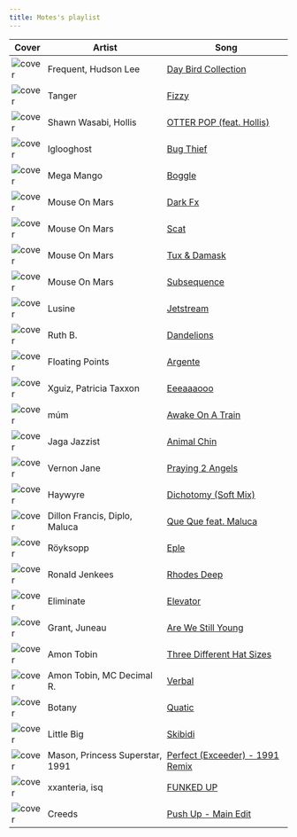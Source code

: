 ```yaml
---
title: Motes's playlist
---
```


<style>
tbody td {
    text-justify: none;
    vertical-align: middle;
    padding: 0.25rem;
}
tbody td img {
    max-width: 100px;
    display: block;
    margin: 0;
}
</style>

Cover | Artist | Song
---|---|---
![cover](https://i.scdn.co/image/ab67616d0000b273893c781963fecb327b72ace9) | Frequent, Hudson Lee | [Day Bird Collection](https://open.spotify.com/track/1urjjr3cLpybRiEznRSWCZ)
![cover](https://i.scdn.co/image/ab67616d0000b2732276fcae73b8292ff9f535d7) | Tanger | [Fizzy](https://open.spotify.com/track/6hfhtkLH4rLw269iz9HBSf)
![cover](https://i.scdn.co/image/ab67616d0000b2731aecf1be4abdaf034f1644fc) | Shawn Wasabi, Hollis | [OTTER POP (feat. Hollis)](https://open.spotify.com/track/1svyhZJQcGnrTbrxBLBs1x)
![cover](https://i.scdn.co/image/ab67616d0000b2730c67ab993d8e939e97cf7a3f) | Iglooghost | [Bug Thief](https://open.spotify.com/track/58jMrMZePOvsOUmR7VlKT3)
![cover](https://i.scdn.co/image/ab67616d0000b273051072e090d3d4feec298ecf) | Mega Mango | [Boggle](https://open.spotify.com/track/6FEisGZPcJyGwSpuhH1fMx)
![cover](https://i.scdn.co/image/ab67616d0000b2738e50b79439a7a5963ab226f9) | Mouse On Mars | [Dark Fx](https://open.spotify.com/track/1tmJ32a3LobK9pl4aByeF8)
![cover](https://i.scdn.co/image/ab67616d0000b2738e50b79439a7a5963ab226f9) | Mouse On Mars | [Scat](https://open.spotify.com/track/3JIr1H6SDv5nsoIZODjoJy)
![cover](https://i.scdn.co/image/ab67616d0000b2738e50b79439a7a5963ab226f9) | Mouse On Mars | [Tux & Damask](https://open.spotify.com/track/19LLkcqajBXHAQzmjLUEfg)
![cover](https://i.scdn.co/image/ab67616d0000b273500bc2b0252702c2a283e05d) | Mouse On Mars | [Subsequence](https://open.spotify.com/track/1CTVpwNjl9CpD7gWCTNBYq)
![cover](https://i.scdn.co/image/ab67616d0000b2735d49aa262146f0ae77ac248c) | Lusine | [Jetstream](https://open.spotify.com/track/0zF983pbnmNCo9SnikVVJK)
![cover](https://i.scdn.co/image/ab67616d0000b27397e971f3e53475091dc8d707) | Ruth B. | [Dandelions](https://open.spotify.com/track/2eAvDnpXP5W0cVtiI0PUxV)
![cover](https://i.scdn.co/image/ab67616d0000b273074d5ab948ef74abb81c72aa) | Floating Points | [Argente](https://open.spotify.com/track/6s4vrjTbMNjZues9hgBThf)
![cover](https://i.scdn.co/image/ab67616d0000b273a86c559998e76b1ad224593e) | Xguiz, Patricia Taxxon | [Eeeaaaooo](https://open.spotify.com/track/6tOJm3QnlnZkJiahtwpCnG)
![cover](https://i.scdn.co/image/ab67616d0000b27356a0c0875dcc31de1bedc8a2) | múm | [Awake On A Train](https://open.spotify.com/track/6ZxIstaskZ8NB75dT9ek6P)
![cover](https://i.scdn.co/image/ab67616d0000b273b54ec40992b902c78cce6fc2) | Jaga Jazzist | [Animal Chin](https://open.spotify.com/track/3IjHy89TBmOOK8nXYgqqo7)
![cover](https://i.scdn.co/image/ab67616d0000b273b72a9d837f452f4a26dbdb17) | Vernon Jane | [Praying 2 Angels](https://open.spotify.com/track/5NuF9WI6vGQTQBC6CWCK81)
![cover](https://i.scdn.co/image/ab67616d0000b2737eb10b2afaa6acf4f06d1fe9) | Haywyre | [Dichotomy (Soft Mix)](https://open.spotify.com/track/55yophjUCQIrtEz39wF2bL)
![cover](https://i.scdn.co/image/ab67616d0000b2738861f524bf76770ab01bfaf3) | Dillon Francis, Diplo, Maluca | [Que Que feat. Maluca](https://open.spotify.com/track/5P4QvdBL9aJ3ldf3GpfEy6)
![cover](https://i.scdn.co/image/ab67616d0000b2731e5655cd8db911dc48ea57df) | Röyksopp | [Eple](https://open.spotify.com/track/7pbEKdMWHGwPQSDGfcNycM)
![cover](https://i.scdn.co/image/ab67616d0000b273f711d2bba1597631de553f30) | Ronald Jenkees | [Rhodes Deep](https://open.spotify.com/track/1qlmJohzYG5IarRCsw00oj)
![cover](https://i.scdn.co/image/ab67616d0000b273d23da10dae735da2a2137d21) | Eliminate | [Elevator](https://open.spotify.com/track/7ARzyH5VceCD3kKf6IxnOx)
![cover](https://i.scdn.co/image/ab67616d0000b2735bb0f92c88480fb24dec0c31) | Grant, Juneau | [Are We Still Young](https://open.spotify.com/track/7zPAsqqz9M5qcpG42YUiug)
![cover](https://i.scdn.co/image/ab67616d0000b273d6f89ead7d3e8f8f7180ba4a) | Amon Tobin | [Three Different Hat Sizes](https://open.spotify.com/track/2LuWhwbo3qrcihwcC2Bx5j)
![cover](https://i.scdn.co/image/ab67616d0000b2739236314a5d47e2b2277ca028) | Amon Tobin, MC Decimal R. | [Verbal](https://open.spotify.com/track/1ywyrSc0CxI1XZnkbr14Nc)
![cover](https://i.scdn.co/image/ab67616d0000b273cf3a190c70153a796ceba06e) | Botany | [Quatic](https://open.spotify.com/track/55FIhKMfZMj7tQyHcpSGOR)
![cover](https://i.scdn.co/image/ab67616d0000b2738a89678ce2f57157e450367f) | Little Big | [Skibidi](https://open.spotify.com/track/4F4TGsDYacEbw4PLAIyJ2e)
![cover](https://i.scdn.co/image/ab67616d0000b273b6172b74321e9d6b4067dcc6) | Mason, Princess Superstar, 1991 | [Perfect (Exceeder) - 1991 Remix](https://open.spotify.com/track/1VKWQgq0g2uKtgNfL0ceNM)
![cover](https://i.scdn.co/image/ab67616d0000b2736e415c25972cc9c91dd1034c) | xxanteria, isq | [FUNKED UP](https://open.spotify.com/track/5NtwTPKQLkAG5XC0Vj6L2l)
![cover](https://i.scdn.co/image/ab67616d0000b273b1f8e7c90fbffff33cb74254) | Creeds | [Push Up - Main Edit](https://open.spotify.com/track/3AjSfp5FDvwtMU9XBsbS8j)
